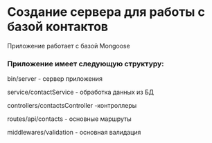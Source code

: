 # Создание сервера для работы с базой  контактов

Приложение работает с базой Mongoose
### Приложение имеет следующую структуру:

bin/server - сервер приложения

service/contactService - обработка данных из БД

controllers/contactsController -контроллеры

routes/api/contacts - основные маршруты

middlewares/validation - основная валидация

